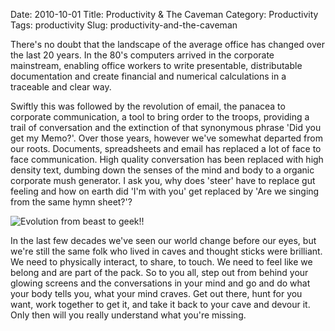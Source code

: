 Date: 2010-10-01
Title: Productivity & The Caveman
Category: Productivity
Tags: productivity
Slug: productivity-and-the-caveman



There's no doubt that the landscape of the average office has changed over the last 20 years.
In the 80's computers arrived in the corporate mainstream, enabling office workers to write presentable, distributable documentation and create financial and numerical calculations in a traceable and clear way.

Swiftly this was followed by the revolution of email, the panacea to corporate communication, a tool to bring order to the troops, providing a trail of conversation and the extinction of that synonymous phrase 'Did you get my Memo?'.
Over those years, however we've somewhat departed from our roots. Documents, spreadsheets and email has replaced a lot of face to face communication. High quality  conversation has been replaced with high density text, dumbing down the senses of the mind and body to a organic corporate mush generator. I ask you, why does 'steer' have to replace gut feeling and how on earth did 'I'm with you' get replaced by 'Are we singing from the same hymn sheet?'?

![Evolution from beast to geek!!](http://cdn.benhughes.org/images/evolution.png "Evolution")

In the last few decades we've seen our world change before our eyes, but we're still the same folk who lived in caves and thought sticks were brilliant. We need to physically interact, to share, to touch. We need to feel like we belong and are part of the pack. 
So to you all, step out from behind your glowing screens and the conversations in your mind and go and do what your body tells you, what your mind craves. Get out there, hunt for you want, work together to get it, and take it back to your cave and devour it.
Only then will you really understand what you're missing.